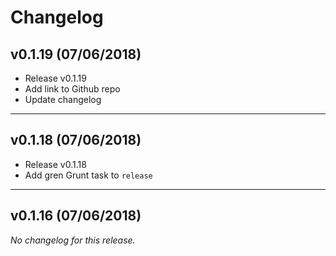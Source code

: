 # Changelog

## v0.1.19 (07/06/2018)
- Release v0.1.19
- Add link to Github repo
- Update changelog

---

## v0.1.18 (07/06/2018)
- Release v0.1.18
- Add gren Grunt task to `release`

---

## v0.1.16 (07/06/2018)
*No changelog for this release.*

